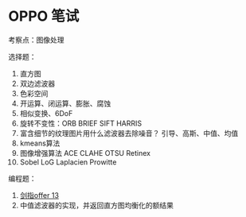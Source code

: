 # OPPO 笔试

考察点：图像处理

选择题：

1. 直方图
2. 双边滤波器
3. 色彩空间
4. 开运算、闭运算、膨胀、腐蚀
5. 相似变换、6DoF
6. 旋转不变性：ORB BRIEF SIFT HARRIS
7. 富含细节的纹理图片用什么滤波器去除噪音？ 引导、高斯、中值、均值
8. kmeans算法
9. 图像增强算法 ACE CLAHE OTSU Retinex
10. Sobel LoG Laplacien Prowitte

编程题：

1. [剑指offer 13](https://leetcode-cn.com/problems/ji-qi-ren-de-yun-dong-fan-wei-lcof/)
2. 中值滤波器的实现，并返回直方图均衡化的额结果
